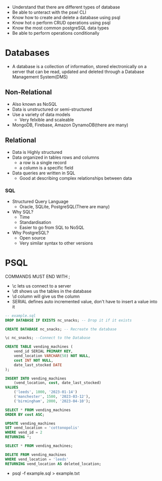 - Understand that there are different types of database
- Be able to unteract with the pswl CLI
- Know how to create and delete a database using psql
- Know hot o perform CRUD operations using psql
- Know the most common postgreSQL data types
- Be able to perform operations conditionally

# Databases
- A database is a collection of information, stored electronically on a server that can be read, updated and deleted through a Database Management System(DMS)

## Non-Relational
- Also known as NoSQL
- Data is unstructured or semi-structured
- Use a variety of data models
	- Very felxible and scaleable
- MongoDB, Firebase, Amazon DynamoDB(there are many)

## Relational
- Data is Highly structured
- Data organized in tables rows and columns
	- a row is a single record
	- a column is a specific field
- Data queries are written in SQL
	- Good at describing complex relationships between data

### SQL
- Structured Query Language
	- Oracle, SQLite, PostgreSQL(There are many)
- Why SQL?
	- Time
	- Standardisation
	- Easier to go from SQL to NoSQL
- Why PostgreSQL?
	- Open source
	- Very similar syntax to other versions


# PSQL
COMMANDS MUST END WITH ;
- \\c lets us connect to a server
- \\dt shows us the tables in the database
- \\d column  will give us the column
- SERIAL defines auto incremented value, don't have to insert a value into it
```SQL
-- example.sql
DROP DATABASE IF EXISTS nc_snacks; -- Drop it if it exists

CREATE DATABASE nc_snacks; -- Recreate the database

\c nc_snacks; --Connect to the Database

CREATE TABLE vending_machines (
	vend_id SERIAL PRIMARY KEY,
	vend_location VARCHAR(50) NOT NULL,
	cost INT NOT NULL,
	date_last_stocked DATE
);

INSERT INTO vending_machines
	(vend_location, cost, date_last_stocked)
VALUES
	('leeds', 1000, '2023-01-14')
	('manchester', 1500, '2023-03-12'),
	('birmingham', 2000, '2023-04-10');

SELECT * FROM vending_machines
ORDER BY cost ASC;

UPDATE vending_machines
SET vend_location = 'cottonopolis'
WHERE vend_id = 2
RETURNING *;

SELECT * FROM vending_machines;

DELETE FROM vending_machines
WHERE vend_location = 'leeds'
RETURNING vend_location AS deleted_location;

```

- psql -f example.sql > example.txt